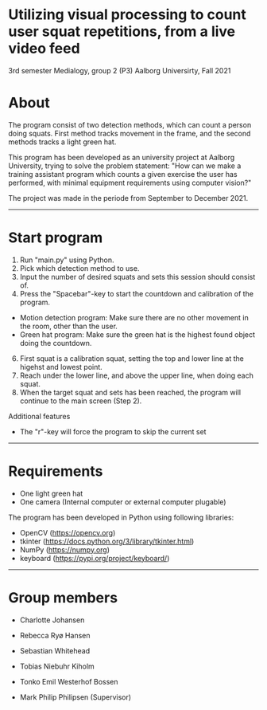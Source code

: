 # Utilizing visual processing to count user squat repetitions, from a live video feed
3rd semester Medialogy, group 2 (P3)
Aalborg Universirty, Fall 2021

# About 
The program consist of two detection methods, which can count a person doing squats.
First method tracks movement in the frame, and the second methods tracks a light green hat.

This program has been developed as an university project at Aalborg University, trying to solve the problem statement:
"How can we make a training assistant program which counts a given exercise the user has performed, with minimal equipment requirements using computer vision?"

The project was made in the periode from September to December 2021.

- - -

# Start program
1. Run "main.py" using Python.
2. Pick which detection method to use.
3. Input the number of desired squats and sets this session should consist of.
4. Press the "Spacebar"-key to start the countdown and calibration of the program.
  - Motion detection program: Make sure there are no other movement in the room, other than the user.
  - Green hat program: Make sure the green hat is the highest found object doing the countdown.
6. First squat is a calibration squat, setting the top and lower line at the higehst and lowest point.
7. Reach under the lower line, and above the upper line, when doing each squat.
8. When the target squat and sets has been reached, the program will continue to the main screen (Step 2).

Additional features
- The "r"-key will force the program to skip the current set

- - -

# Requirements
- One light green hat
- One camera (Internal computer or external computer plugable)

The program has been developed in Python using following libraries:
- OpenCV (https://opencv.org)
- tkinter (https://docs.python.org/3/library/tkinter.html)
- NumPy (https://numpy.org)
- keyboard (https://pypi.org/project/keyboard/)

- - -

# Group members
- Charlotte Johansen
- Rebecca Ryø Hansen
- Sebastian Whitehead
- Tobias Niebuhr Kiholm
- Tonko Emil Westerhof Bossen

- Mark Philip Philipsen (Supervisor)
